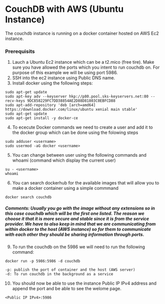 # CouchDB with AWS (Ubuntu Instance) 
The couchdb instance is running on a docker container hosted on AWS Ec2 instance. 

### Prerequisits
1. Lauch a Ubuntu Ec2 instance which can be a t2.mico (free tire). Make sure you have allowed the ports which you intent to run couchdb on. For purpose of this example we will be using port 5986.
2. SSH into the ec2 instance using Public DNS name. 
3. Install docker using the following steps: 
```
sudo apt-get update
sudo apt-key adv --keyserver hkp://p80.pool.sks-keyservers.net:80 --recv-keys 9DC858229FC7DD38854AE2D88D81803C0EBFCD88
sudo apt-add-repository 'deb [arch=amd64] https://download.docker.com/linux/ubuntu xenial main stable'
sudo apt-get update
sudo apt-get install -y docker-ce
```
4. To ececute Docker commands we need to create a user and add it to the docker group which can be done using the folowing steps
```
sudo adduser <username>
sudo usermod -aG docker <username>
```
5. You can change between user using the following commands and whoami (command which display the current user) 
```
su - <username>
whoami
```
6. You can search dockerhub for the available images that will allow you to make a docker container using a simple commmand 
```
docker search couchdb
```
##### Comments: Usually you go with the image without any extensions so in this case couchdb which will be the first one listed. The reason we choose it that it is more secure and stable since it is from the service provider. We have to also keep in mind that we are communicating from within docker to the host (AWS instance) so for them to communicate with each other they should be sharing information through ports.
9. To run the couchdb on the 5986 we will need to run the following command: 
```
docker run -p 5986:5986 -d couchdb

-p: publish the port of container and the host (AWS server) 
-d: To run couchdb in the background as a service
```
10. You should now be able to use the instance Public IP IPv4 address and append the port and be able to see the welome page.
```
<Public IP IPv4>:5986
```
